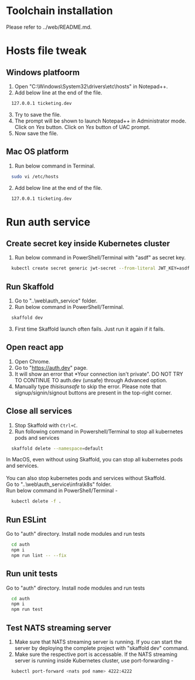# Toolchain installation
Please refer to ../web/README.md.

# Hosts file tweak

## Windows platfoorm
1. Open "C:\Windows\System32\drivers\etc\hosts" in Notepad++.
2. Add below line at the end of the file.
```sh
  127.0.0.1 ticketing.dev
```
3. Try to save the file.
4. The prompt will be shown to launch Notepad++ in Administrator mode. Click on *Yes* button. Click on *Yes* button of UAC prompt.
5. Now save the file.

## Mac OS platform
1. Run below command in Terminal.
```sh
  sudo vi /etc/hosts
```
2. Add below line at the end of the file.
```sh
  127.0.0.1 ticketing.dev
```


# Run auth service

## Create secret key inside Kubernetes cluster
1. Run below command in PowerShell/Terminal with "asdf" as secret key.
```sh
  kubectl create secret generic jwt-secret --from-literal JWT_KEY=asdf
```

## Run Skaffold
1. Go to "..\web\auth_service" folder.
2. Run below command in PowerShell/Terminal.
```sh
  skaffold dev
```
3. First time Skaffold launch often fails. Just run it again if it fails.

## Open react app
1. Open Chrome.
2. Go to "https://auth.dev" page.
3. It will show an error that *Your connection isn't private". DO NOT TRY TO CONTINUE TO auth.dev (unsafe) through Advanced option.
4. Manually type *thisisunsafe* to skip the error.
Please note that signup/signin/signout buttons are present in the top-right corner.

## Close all services
1. Stop Skaffold with `Ctrl+C`.
2. Run following command in Powershell/Terminal to stop all kubernetes pods and services
```sh
  skaffold delete --namespace=default
```
In MacOS, even without using Skaffold, you can stop all kubernetes pods and services.<br/>
<br/>
You can also stop kubernetes pods and services without Skaffold.<br/>
Go to "..\web\auth_service\infra\k8s" folder.<br/>
Run below command in PowerShell/Terminal -
```sh
  kubectl delete -f .
```

## Run ESLint
Go to "auth" directory. Install node modules and run tests
```sh
  cd auth
  npm i
  npm run lint -- --fix
```

## Run unit tests
Go to "auth" directory. Install node modules and run tests
```sh
  cd auth
  npm i
  npm run test
```

## Test NATS streaming server
1. Make sure that NATS streaming server is running. If you can start the server by deploying the complete project with "skaffold dev" command.
2. Make sure the respective port is accessable. If the NATS streaming server is running inside Kubernetes cluster, use port-forwarding -
```sh
  kubectl port-forward <nats pod name> 4222:4222
```
